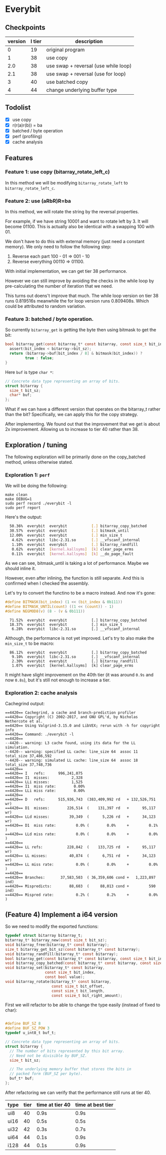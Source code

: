 # Everybit

## Checkpoints

version | l tier | description
------- | ------ | ---------
0       | 19     | original program
1       | 38     | use copy
2.0     | 38     | use swap + reversal (use while loop)
2.1     | 38     | use swap + reversal (use for loop)
3       | 40     | use batched copy
4       | 44     | change underlying buffer type


## Todolist

- [x] use copy
- [x] r(r(a)r(b)) = ba 
- [x] batched / byte operation
- [x] perf (profiling)
- [x] cache analysis

## Features

### Feature 1: use copy (bitarray_rotate_left_c)

In this method we will be modifying `bitarray_rotate_left` to `bitarray_rotate_left_c`.


### Feature 2: use (aRbR)R=ba

In this method, we will rotate the string by the reversal properties.

For example, if we have string 10001 and want to rotate left by 3. It will become 01100. This is actually also be identical with a swapping 100 with 01.

We don't have to do this with external memory (just need a constant memory). We only need to follow the following step:

1. Reverse each part 100 - 01 => 001 - 10
2. Reverse everything 00110 => 01100.

With initial implementation, we can get tier 38 performance.

However we can still improve by avoiding the checks in the while loop by pre-calculating the number of iteration that we need.

This turns out doens't improve that much. The while loop version on tier 38 runs 0.819516s meanwhile the for loop version runs 0.809408s. Which could be attributed to random variation.

### Feature 3: batched / byte operation.

So currently `bitarray_get` is getting the byte then using bitmask to get the bit:

``` c
bool bitarray_get(const bitarray_t* const bitarray, const size_t bit_index) {
  assert(bit_index < bitarray->bit_sz);
  return (bitarray->buf[bit_index / 8] & bitmask(bit_index)) ?
         true : false;
}
```

Here `buf` is type `char *`:

``` c
// Concrete data type representing an array of bits.
struct bitarray {
  size_t bit_sz;
  char* buf;
};
```

What if we can have a different version that operates on the bitarray_t rather than the bit? 
Specifically, we can apply this for the copy strategy.

After implementing. We found out that the improvement that we get is about 2x improvement. Allowing us to increase to tier 40 rather than 38.

## Exploration / tuning

The following exploration will be primarily done on the copy_batched method, unless otherwise stated.

### Exploration 1: `perf`

We will be doing the following:

```
make clean
make DEBUG=1
sudo perf record ./everybit -l
sudo perf report
```

Here's the output:
``` bash
  50.36%  everybit  everybit           [.] bitarray_copy_batched
  30.57%  everybit  everybit           [.] bitmask_until
  12.00%  everybit  everybit           [.] min_size_t
   4.62%  everybit  libc-2.31.so       [.] __vfscanf_internal
   1.10%  everybit  everybit           [.] bitarray_randfill
   0.62%  everybit  [kernel.kallsyms]  [k] clear_page_erms
   0.11%  everybit  [kernel.kallsyms]  [k] __do_page_fault
```

As we can see, bitmask_until is taking a lot of performance. Maybe we should inline it.

However, even after inlining, the function is still separate. And this is confirmed when I checked the assembly.

Let's try to convert the functino to be a macro instead. And now it's gone:

``` c
#define BITMASK(bit_index) (1 << (bit_index & 0b111))
#define BITMASK_UNTIL(count) ((1 << (count)) - 1)
#define NEGMOD8(v) (8 - (v & 0b111))
```

```
  71.52%  everybit  everybit           [.] bitarray_copy_batched
  18.37%  everybit  everybit           [.] min_size_t
   6.28%  everybit  libc-2.31.so       [.] __vfscanf_internal
```

Although, the performance is not yet improved. Let's try to also make the `min_size_t` to be macro:

```
  86.12%  everybit  everybit           [.] bitarray_copy_batched
   9.10%  everybit  libc-2.31.so       [.] __vfscanf_internal
   2.30%  everybit  everybit           [.] bitarray_randfill
   1.07%  everybit  [kernel.kallsyms]  [k] clear_page_erms
  ```

It might have slight improvement on the 40th tier (it was around `0.9s` and now `0.8s`), but it's still not enough to increase a tier.

### Exploration 2: cache analysis

Cachegrind output:

``` 
==4420== Cachegrind, a cache and branch-prediction profiler
==4420== Copyright (C) 2002-2017, and GNU GPL'd, by Nicholas Nethercote et al.
==4420== Using Valgrind-3.15.0 and LibVEX; rerun with -h for copyright info
==4420== Command: ./everybit -l
==4420== 
--4420-- warning: L3 cache found, using its data for the LL simulation.
--4420-- warning: specified LL cache: line_size 64  assoc 11  total_size 37,486,592
--4420-- warning: simulated LL cache: line_size 64  assoc 18  total_size 37,748,736
==4420== 
==4420== I   refs:      996,241,075
==4420== I1  misses:          2,328
==4420== LLi misses:          1,525
==4420== I1  miss rate:        0.00%
==4420== LLi miss rate:        0.00%
==4420== 
==4420== D   refs:      515,936,743  (383,409,992 rd   + 132,526,751 wr)
==4420== D1  misses:        226,514  (    131,397 rd   +      95,117 wr)
==4420== LLd misses:         39,349  (      5,226 rd   +      34,123 wr)
==4420== D1  miss rate:         0.0% (        0.0%     +         0.1%  )
==4420== LLd miss rate:         0.0% (        0.0%     +         0.0%  )
==4420== 
==4420== LL refs:           228,842  (    133,725 rd   +      95,117 wr)
==4420== LL misses:          40,874  (      6,751 rd   +      34,123 wr)
==4420== LL miss rate:          0.0% (        0.0%     +         0.0%  )
==4420== 
==4420== Branches:       37,583,503  ( 36,359,606 cond +   1,223,897 ind)
==4420== Mispredicts:        88,603  (     88,013 cond +         590 ind)
==4420== Mispred rate:          0.2% (        0.2%     +         0.0%   )
```

## (Feature 4) Implement a i64 version

So we need to modify the exported functions:

``` c
typedef struct bitarray bitarray_t;
bitarray_t* bitarray_new(const size_t bit_sz);
void bitarray_free(bitarray_t* const bitarray);
size_t bitarray_get_bit_sz(const bitarray_t* const bitarray);
void bitarray_randfill(bitarray_t* const bitarray);
bool bitarray_get(const bitarray_t* const bitarray, const size_t bit_index);
void bitarray_copy_batched(const bitarray_t* const bitarray, const size_t bit_index, const size_t bit_count, const bitarray_t* destination, const size_t destination_index);
void bitarray_set(bitarray_t* const bitarray,
                  const size_t bit_index,
                  const bool value);
void bitarray_rotate(bitarray_t* const bitarray,
                     const size_t bit_offset,
                     const size_t bit_length,
                     const ssize_t bit_right_amount);
```

First we will refactor to be able to change the type easily (instead of fixed to char):

``` c

#define BUF_SZ 8
#define BUF_SZ_POW 3
typedef u_int8_t buf_t;

// Concrete data type representing an array of bits.
struct bitarray {
  // The number of bits represented by this bit array.
  // Need not be divisible by BUF_SZ.
  size_t bit_sz;

  // The underlying memory buffer that stores the bits in
  // packed form (BUF_SZ per byte).
  buf_t* buf;
};
```

After refactoring we can verify that the performance still runs at tier 40.


type | tier | time at tier 40 | time at best tier
---- | ---- | --------------- | -----------------
ui8  | 40   | 0.9s            | 0.9s
ui16 | 40   | 0.5s            | 0.5s
ui32 | 42   | 0.3s            | 0.7s
ui64 | 44   | 0.1s            | 0.9s
i128 | 44   | 0.1s            | 0.9s
